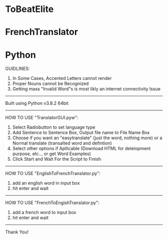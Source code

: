 # ToBeatElite
# FrenchTranslator
# Python

GUIDLINES:
1) In Some Cases, Accented Letters cannot render
2) Proper Nouns cannot be Recognized
3) Getting mass "Invalid Word"s is most likly an internet connectivity Issue

-----------------------------------------------------------------------

Built using Python v3.8.2 64bit

-----------------------------------------------------------------------

HOW TO USE "TranslatorGUI.pyw":
1) Select Radiobutton to set language type
2) Add Sentence to Sentence Box, Output file name to File Name Box
3) Choose if you want an "easytranslate" (just the word, nothing more) or a Normal translate (transalted word and defintion)
4) Select other options if Apllicable (Download HTML for delelopment purpose, etc.., or get Word Examples)
5) Click Start and Wait For the Script to Finish

-----------------------------------------------------------------------

HOW TO USE "EnglishToFrenchTranslator.py":
1) add an english word in input box
2) hit enter and wait

-----------------------------------------------------------------------

HOW TO USE "FrenchToEngishTranslator.py":
1) add a french word to input box
2) hit enter and wait

-----------------------------------------------------------------------

Thank You!